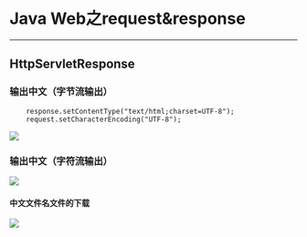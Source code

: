 # Java Web之request&response  
<hr>

## HttpServletResponse     

### 输出中文（字节流输出）    
		response.setContentType("text/html;charset=UTF-8");
		request.setCharacterEncoding("UTF-8");
![](https://i.imgur.com/TyeuoAW.png)  
### 输出中文（字符流输出）    
![](https://i.imgur.com/dumfru1.png)  

#### 中文文件名文件的下载
![](https://i.imgur.com/9lXfCRA.png)  

  
